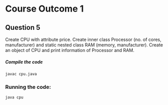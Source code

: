 # Course Outcome 1
## Question 5
Create CPU with attribute price. Create inner class Processor (no. of cores, manufacturer) and static nested class RAM (memory, manufacturer). Create an object of CPU and print information of Processor and RAM.



##### Compile the code


```sh
javac cpu.java
```

### Running the code:

```sh
java cpu
```
